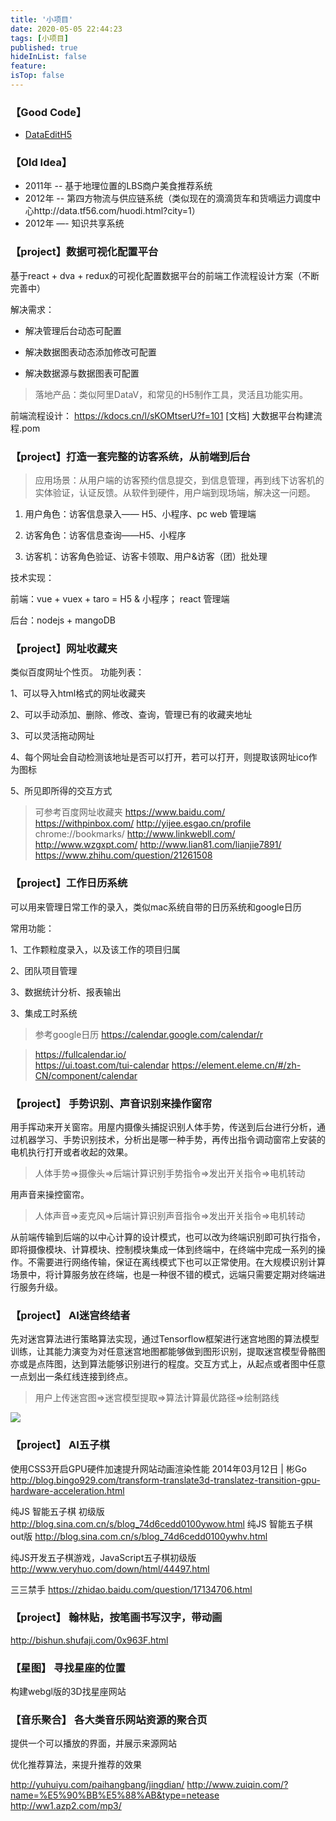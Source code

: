 ```yaml
---
title: '小项目'
date: 2020-05-05 22:44:23
tags: [小项目]
published: true
hideInList: false
feature: 
isTop: false
---
```

### 【Good Code】

* [DataEditH5](http://souxy.com/demo/edit.html)

### 【Old Idea】
* 2011年 -- 基于地理位置的LBS商户美食推荐系统
* 2012年 -- 第四方物流与供应链系统（类似现在的滴滴货车和货嘀运力调度中心http://data.tf56.com/huodi.html?city=1）
* 2012年 —- 知识共享系统


### 【project】数据可视化配置平台
基于react + dva + redux的可视化配置数据平台的前端工作流程设计方案（不断完善中）

解决需求：

+ 解决管理后台动态可配置

+ 解决数据图表动态添加修改可配置

+ 解决数据源与数据图表可配置

> 落地产品：类似阿里DataV，和常见的H5制作工具，灵活且功能实用。

前端流程设计：
https://kdocs.cn/l/sKOMtserU?f=101
[文档] 大数据平台构建流程.pom

### 【project】打造一套完整的访客系统，从前端到后台

> 应用场景：从用户端的访客预约信息提交，到信息管理，再到线下访客机的实体验证，认证反馈。从软件到硬件，用户端到现场端，解决这一问题。

1. 用户角色：访客信息录入—— H5、小程序、pc web 管理端

2. 访客角色：访客信息查询——H5、小程序

3. 访客机：访客角色验证、访客卡领取、用户&访客（团）批处理

技术实现：

前端：vue + vuex + taro = H5 & 小程序； react 管理端

后台：nodejs + mangoDB

<!-- 访客系统   会议预定系统   场馆预订系统  圣诞晚会抽票  摇奖系统  商品选购下订单  数据展示定制化平台 -->

<!-- ### 【project】赛车拉力***
实现平台：微信小游戏，实时对战3v3，2v2，个人障碍赛，个人竞速赛

故事一：巴音布鲁克赛道

故事二：罪恶都市赛道

故事伞：乡村赛道

实现技术栈：JS，webscoket，webgl3D，wechat SDK，nodejs，重力场

> 模型设计、技术选型可以参考 https://bruno-simon.com/  ，操控可以参考微信小游戏模式、王者荣耀、吃鸡模式
https://greensock.com/showcase/

 -->

### 【project】网址收藏夹
类似百度网址个性页。
功能列表：

1、可以导入html格式的网址收藏夹

2、可以手动添加、删除、修改、查询，管理已有的收藏夹地址

3、可以灵活拖动网址

4、每个网址会自动检测该地址是否可以打开，若可以打开，则提取该网址ico作为图标

5、所见即所得的交互方式

> 可参考百度网址收藏夹
https://www.baidu.com/
https://withpinbox.com/
http://yijee.esgao.cn/profile
chrome://bookmarks/
http://www.linkwebll.com/
http://www.wzgxpt.com/
http://www.lian81.com/lianjie7891/
https://www.zhihu.com/question/21261508



### 【project】工作日历系统
可以用来管理日常工作的录入，类似mac系统自带的日历系统和google日历

常用功能：

1、工作颗粒度录入，以及该工作的项目归属

2、团队项目管理

3、数据统计分析、报表输出

3、集成工时系统

> 参考google日历
https://calendar.google.com/calendar/r 

> https://fullcalendar.io/  
> https://ui.toast.com/tui-calendar
> https://element.eleme.cn/#/zh-CN/component/calendar
> 

<!-- ### 【project】 精灵盒子

一种集成内置全息投影、AR效果的，正方体，大概45cm * 45cm * 45cm，里面的游戏，可以渲染成为场景，沙盘，建筑或者塔防游戏，可以给人以AR或者全息投影的真实效果，通过内置计算模块和六面投影屏幕，从外向内看到的就是很逼真的场景，用户可以通过手机app、或者游戏手柄来操作里面的人物进行任务闯关，值得实现的游戏有《纪念碑谷》、《生化危机》 -->

### 【project】 手势识别、声音识别来操作窗帘

用手挥动来开关窗帘。用屋内摄像头捕捉识别人体手势，传送到后台进行分析，通过机器学习、手势识别技术，分析出是哪一种手势，再传出指令调动窗帘上安装的电机执行打开或者收起的效果。
> 人体手势=>摄像头=>后端计算识别手势指令=>发出开关指令=>电机转动

用声音来操控窗帘。
> 人体声音=>麦克风=>后端计算识别声音指令=>发出开关指令=>电机转动

从前端传输到后端的以中心计算的设计模式，也可以改为终端识别即可执行指令，即将摄像模块、计算模块、控制模块集成一体到终端中，在终端中完成一系列的操作。不需要进行网络传输，保证在离线模式下也可以正常使用。在大规模识别计算场景中，将计算服务放在终端，也是一种很不错的模式，远端只需要定期对终端进行服务升级。

### 【project】 AI迷宫终结者

先对迷宫算法进行策略算法实现，通过Tensorflow框架进行迷宫地图的算法模型训练，让其能力演变为对任意迷宫地图都能够做到图形识别，提取迷宫模型骨骼图亦或是点阵图，达到算法能够识别进行的程度。交互方式上，从起点或者图中任意一点划出一条红线连接到终点。

> 用户上传迷宫图=>迷宫模型提取=>算法计算最优路径=>绘制路线
<img src="https://img-bbs.csdn.net/upload/201508/04/1438700761_871230.jpg">
<!-- 
https://tensorflow.google.cn/js/models
http://blog.sciencenet.cn/blog-671857-567654.html
https://www.samyzaf.com/ML/rl/qmaze.html  
http://www.webhek.com/apps/PathFinding/
-->

### 【project】 AI五子棋

使用CSS3开启GPU硬件加速提升网站动画渲染性能
2014年03月12日 | 彬Go
http://blog.bingo929.com/transform-translate3d-translatez-transition-gpu-hardware-acceleration.html


纯JS 智能五子棋 初级版 
http://blog.sina.com.cn/s/blog_74d6cedd0100ywow.html
纯JS 智能五子棋 out版 
http://blog.sina.com.cn/s/blog_74d6cedd0100ywhv.html

纯JS开发五子棋游戏，JavaScript五子棋初级版
http://www.veryhuo.com/down/html/44497.html

三三禁手
https://zhidao.baidu.com/question/17134706.html

### 【project】 翰林贴，按笔画书写汉字，带动画

http://bishun.shufaji.com/0x963F.html

### 【星图】 寻找星座的位置

构建webgl版的3D找星座网站

### 【音乐聚合】 各大类音乐网站资源的聚合页

提供一个可以播放的界面，并展示来源网站

优化推荐算法，来提升推荐的效果

http://yuhuiyu.com/paihangbang/jingdian/
http://www.zuiqin.com/?name=%E5%90%BB%E5%88%AB&type=netease
http://ww1.azp2.com/mp3/
